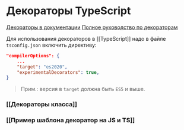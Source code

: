 # Декораторы TypeScript


[Декораторы в документации](https://www.typescriptlang.org/docs/handbook/decorators.html)
[Полное руководство по декораторам](https://mirone.me/a-complete-guide-to-typescript-decorator/)

Для использования декораторов в [[TypeScript]] надо в файле `tsconfig.json` включить директиву:

```json
"compilerOptions": {
	...
	"target": "es2020",
	"experimentalDecorators": true,
}
```

> Прим.: версия в `target` должна быть `ES5` и выше.

### [[Декораторы класса]]

### [[Пример шаблона декоратор на JS и TS]]